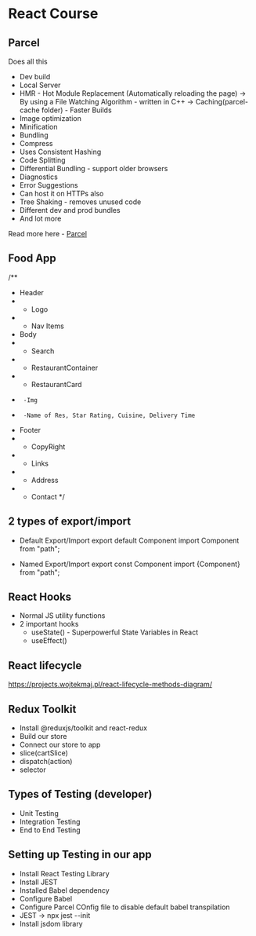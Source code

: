 # React Course

## Parcel

Does all this

- Dev build
- Local Server
- HMR - Hot Module Replacement (Automatically reloading the page)
  -> By using a File Watching Algorithm - written in C++
  -> Caching(parcel-cache folder) - Faster Builds
- Image optimization
- Minification
- Bundling
- Compress
- Uses Consistent Hashing
- Code Splitting
- Differential Bundling - support older browsers
- Diagnostics
- Error Suggestions
- Can host it on HTTPs also
- Tree Shaking - removes unused code
- Different dev and prod bundles
- And lot more

Read more here - [Parcel](https://parceljs.org/)

## Food App

/\*\*

- Header
- - Logo
- - Nav Items
- Body
- - Search
- - RestaurantContainer
- - RestaurantCard
-      -Img
-      -Name of Res, Star Rating, Cuisine, Delivery Time
- Footer
- - CopyRight
- - Links
- - Address
- - Contact
    \*/

## 2 types of export/import

- Default Export/Import
  export default Component
  import Component from "path";

- Named Export/Import
  export const Component
  import {Component} from "path";

## React Hooks

- Normal JS utility functions
- 2 important hooks
  - useState() - Superpowerful State Variables in React
  - useEffect()

## React lifecycle

https://projects.wojtekmaj.pl/react-lifecycle-methods-diagram/

## Redux Toolkit

- Install @reduxjs/toolkit and react-redux
- Build our store
- Connect our store to app
- slice(cartSlice)
- dispatch(action)
- selector

## Types of Testing (developer)

- Unit Testing
- Integration Testing
- End to End Testing

## Setting up Testing in our app

- Install React Testing Library
- Install JEST
- Installed Babel dependency
- Configure Babel
- Configure Parcel COnfig file to disable default babel transpilation
- JEST -> npx jest --init
- Install jsdom library
